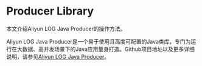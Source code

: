 # Producer Library

本文介绍Aliyun LOG Java Producer的操作方法。

Aliyun LOG Java Producer是一个易于使用且高度可配置的Java类库，专门为运行在大数据、高并发场景下的Java应用量身打造。Github项目地址以及更多详细说明，请参见[Aliyun LOG Java Producer](https://github.com/aliyun/aliyun-log-producer/blob/master/README_EN.md)。

